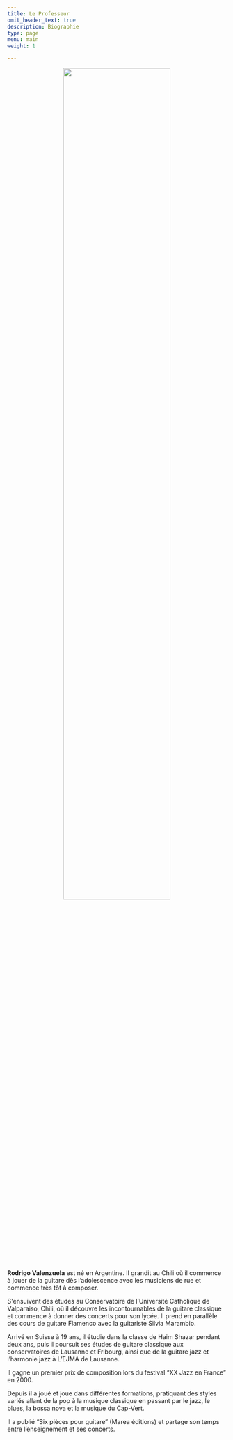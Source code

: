 ```yaml
---
title: Le Professeur
omit_header_text: true
description: Biographie
type: page
menu: main
weight: 1

---
```


<center>
<img src="../images/rv10.jpg" width="70%">
</center>

<br/>

**Rodrigo Valenzuela** est né en Argentine. Il grandit au Chili où il commence à jouer de la guitare dès l’adolescence avec les musiciens de rue et commence très tôt à composer. 

S'ensuivent des études au Conservatoire de l’Université Catholique de Valparaiso, Chili, où il découvre les incontournables de la guitare classique et commence à donner des concerts pour son lycée. Il prend en parallèle des cours de guitare Flamenco avec la guitariste Silvia Marambio.

Arrivé en Suisse à 19 ans, il étudie dans la classe de Haim Shazar pendant deux ans, puis il poursuit ses études de guitare classique aux conservatoires de Lausanne et Fribourg, ainsi que de la guitare jazz et l’harmonie jazz à L’EJMA de Lausanne.

 Il gagne un premier prix de composition lors du festival “XX Jazz en France” en 2000.

Depuis il a joué et joue dans différentes formations, pratiquant des styles variés allant de la pop à la musique classique en passant par le jazz, le blues, la bossa nova et la musique du Cap-Vert.

 Il a publié “Six pièces pour guitare” (Marea éditions) et partage son temps entre l’enseignement et ses concerts.
